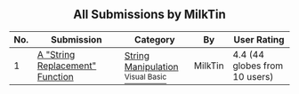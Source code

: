 ﻿<div align="center">

## All Submissions by MilkTin

</div>

No.  | Submission | Category | By   | User Rating
---- | ---------- | -------- | ---- | -----------
1 | [A "String Replacement" Function<br />](https://github.com/Planet-Source-Code/milktin-a-string-replacement-function__1-13865) | [String Manipulation<br /><sup>Visual Basic</sup>](../ByCategory/string-manipulation__1-5.md) | MilkTin | 4.4 (44 globes from 10 users)
